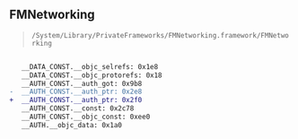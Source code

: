 ## FMNetworking

> `/System/Library/PrivateFrameworks/FMNetworking.framework/FMNetworking`

```diff

   __DATA_CONST.__objc_selrefs: 0x1e8
   __DATA_CONST.__objc_protorefs: 0x18
   __AUTH_CONST.__auth_got: 0x9b8
-  __AUTH_CONST.__auth_ptr: 0x2e8
+  __AUTH_CONST.__auth_ptr: 0x2f0
   __AUTH_CONST.__const: 0x2c78
   __AUTH_CONST.__objc_const: 0xee0
   __AUTH.__objc_data: 0x1a0

```
